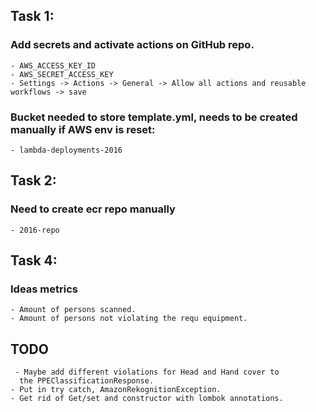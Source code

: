 ## Task 1:
### Add secrets and activate actions on GitHub repo.
    - AWS_ACCESS_KEY_ID
    - AWS_SECRET_ACCESS_KEY
    - Settings -> Actions -> General -> Allow all actions and reusable workflows -> save
### Bucket needed to store template.yml, needs to be created manually if AWS env is reset:
    - lambda-deployments-2016

## Task 2:
### Need to create ecr repo manually
    - 2016-repo



## Task 4:
### Ideas metrics 
    - Amount of persons scanned.
    - Amount of persons not violating the requ equipment.

## TODO
     - Maybe add different violations for Head and Hand cover to
      the PPEClassificationResponse.
    - Put in try catch, AmazonRekognitionException.
    - Get rid of Get/set and constructor with lombok annotations.